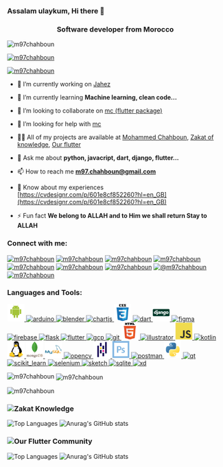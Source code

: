 ### Assalam ulaykum, Hi there 👋

<h3 align="center">Software developer from Morocco</h3>

<p align="left"> <img src="https://komarev.com/ghpvc/?username=m97chahboun&label=Profile%20views&color=0e75b6&style=flat" alt="m97chahboun" /> </p>

<p align="left"> <a href="https://github.com/ryo-ma/github-profile-trophy"><img src="https://github-profile-trophy.vercel.app/?username=m97chahboun" alt="m97chahboun" /></a> </p>

<p align="left"> <a href="https://twitter.com/m97chahboun" target="blank"><img src="https://img.shields.io/twitter/follow/m97chahboun?logo=twitter&style=for-the-badge" alt="m97chahboun" /></a> </p>

- 🔭 I’m currently working on [Jahez](https://play.google.com/store/apps/details?id=com.jahezacademy.jahezmobile)

- 🌱 I’m currently learning **Machine learning, clean code...**

- 👯 I’m looking to collaborate on [mc (flutter package)](https://pub.dev/packages/mc)

- 🤝 I’m looking for help with [mc](https://github.com/OurFlutterC/mc)

- 👨‍💻 All of my projects are available at [Mohammed Chahboun](https://github.com/M97chahboun), [Zakat of knowledge](https://github.com/ZakatKnowledge), [Our flutter](https://github.com/OurFlutterC)

- 💬 Ask me about **python, javacript, dart, django, flutter...**

- 📫 How to reach me **m97.chahboun@gmail.com**

- 📄 Know about my experiences [https://cvdesignr.com/p/601e8cf852260?hl=en_GB](https://cvdesignr.com/p/601e8cf852260?hl=en_GB)

- ⚡ Fun fact **We belong to ALLAH and to Him we shall return Stay to ALLAH**

<h3 align="left">Connect with me:</h3>
<p align="left">
<a href="https://codepen.io/m97chahboun" target="blank"><img align="center" src="https://raw.githubusercontent.com/rahuldkjain/github-profile-readme-generator/master/src/images/icons/Social/codepen.svg" alt="m97chahboun" height="30" width="40" /></a>
<a href="https://dev.to/m97chahboun" target="blank"><img align="center" src="https://raw.githubusercontent.com/rahuldkjain/github-profile-readme-generator/master/src/images/icons/Social/devto.svg" alt="m97chahboun" height="30" width="40" /></a>
<a href="https://twitter.com/m97chahboun" target="blank"><img align="center" src="https://raw.githubusercontent.com/rahuldkjain/github-profile-readme-generator/master/src/images/icons/Social/twitter.svg" alt="m97chahboun" height="30" width="40" /></a>
<a href="https://linkedin.com/in/m97chahboun" target="blank"><img align="center" src="https://raw.githubusercontent.com/rahuldkjain/github-profile-readme-generator/master/src/images/icons/Social/linked-in-alt.svg" alt="m97chahboun" height="30" width="40" /></a>
<a href="https://stackoverflow.com/users/12903172/mohammed-chahboun" target="blank"><img align="center" src="https://raw.githubusercontent.com/rahuldkjain/github-profile-readme-generator/master/src/images/icons/Social/stack-overflow.svg" alt="m97chahboun" height="30" width="40" /></a>
<a href="https://fb.com/m97chahboun" target="blank"><img align="center" src="https://raw.githubusercontent.com/rahuldkjain/github-profile-readme-generator/master/src/images/icons/Social/facebook.svg" alt="m97chahboun" height="30" width="40" /></a>
<a href="https://instagram.com/m97chahboun" target="blank"><img align="center" src="https://raw.githubusercontent.com/rahuldkjain/github-profile-readme-generator/master/src/images/icons/Social/instagram.svg" alt="m97chahboun" height="30" width="40" /></a>
<a href="https://medium.com/@m97chahboun" target="blank"><img align="center" src="https://raw.githubusercontent.com/rahuldkjain/github-profile-readme-generator/master/src/images/icons/Social/medium.svg" alt="@m97chahboun" height="30" width="40" /></a>
<a href="https://www.hackerrank.com/m97chahboun" target="blank"><img align="center" src="https://raw.githubusercontent.com/rahuldkjain/github-profile-readme-generator/master/src/images/icons/Social/hackerrank.svg" alt="m97chahboun" height="30" width="40" /></a>
</p>

<h3 align="left">Languages and Tools:</h3>
<p align="left"> <a href="https://developer.android.com" target="_blank" rel="noreferrer"> <img src="https://raw.githubusercontent.com/devicons/devicon/master/icons/android/android-original-wordmark.svg" alt="android" width="40" height="40"/> </a> <a href="https://www.arduino.cc/" target="_blank" rel="noreferrer"> <img src="https://cdn.worldvectorlogo.com/logos/arduino-1.svg" alt="arduino" width="40" height="40"/> </a> <a href="https://www.blender.org/" target="_blank" rel="noreferrer"> <img src="https://download.blender.org/branding/community/blender_community_badge_white.svg" alt="blender" width="40" height="40"/> </a> <a href="https://www.chartjs.org" target="_blank" rel="noreferrer"> <img src="https://www.chartjs.org/media/logo-title.svg" alt="chartjs" width="40" height="40"/> </a> <a href="https://www.w3schools.com/css/" target="_blank" rel="noreferrer"> <img src="https://raw.githubusercontent.com/devicons/devicon/master/icons/css3/css3-original-wordmark.svg" alt="css3" width="40" height="40"/> </a> <a href="https://dart.dev" target="_blank" rel="noreferrer"> <img src="https://www.vectorlogo.zone/logos/dartlang/dartlang-icon.svg" alt="dart" width="40" height="40"/> </a> <a href="https://www.djangoproject.com/" target="_blank" rel="noreferrer"> <img src="https://raw.githubusercontent.com/devicons/devicon/master/icons/django/django-original.svg" alt="django" width="40" height="40"/> </a> <a href="https://www.figma.com/" target="_blank" rel="noreferrer"> <img src="https://www.vectorlogo.zone/logos/figma/figma-icon.svg" alt="figma" width="40" height="40"/> </a> <a href="https://firebase.google.com/" target="_blank" rel="noreferrer"> <img src="https://www.vectorlogo.zone/logos/firebase/firebase-icon.svg" alt="firebase" width="40" height="40"/> </a> <a href="https://flask.palletsprojects.com/" target="_blank" rel="noreferrer"> <img src="https://www.vectorlogo.zone/logos/pocoo_flask/pocoo_flask-icon.svg" alt="flask" width="40" height="40"/> </a> <a href="https://flutter.dev" target="_blank" rel="noreferrer"> <img src="https://www.vectorlogo.zone/logos/flutterio/flutterio-icon.svg" alt="flutter" width="40" height="40"/> </a> <a href="https://cloud.google.com" target="_blank" rel="noreferrer"> <img src="https://www.vectorlogo.zone/logos/google_cloud/google_cloud-icon.svg" alt="gcp" width="40" height="40"/> </a> <a href="https://git-scm.com/" target="_blank" rel="noreferrer"> <img src="https://www.vectorlogo.zone/logos/git-scm/git-scm-icon.svg" alt="git" width="40" height="40"/> </a> <a href="https://www.w3.org/html/" target="_blank" rel="noreferrer"> <img src="https://raw.githubusercontent.com/devicons/devicon/master/icons/html5/html5-original-wordmark.svg" alt="html5" width="40" height="40"/> </a> <a href="https://www.adobe.com/in/products/illustrator.html" target="_blank" rel="noreferrer"> <img src="https://www.vectorlogo.zone/logos/adobe_illustrator/adobe_illustrator-icon.svg" alt="illustrator" width="40" height="40"/> </a> <a href="https://developer.mozilla.org/en-US/docs/Web/JavaScript" target="_blank" rel="noreferrer"> <img src="https://raw.githubusercontent.com/devicons/devicon/master/icons/javascript/javascript-original.svg" alt="javascript" width="40" height="40"/> </a> <a href="https://kotlinlang.org" target="_blank" rel="noreferrer"> <img src="https://www.vectorlogo.zone/logos/kotlinlang/kotlinlang-icon.svg" alt="kotlin" width="40" height="40"/> </a> <a href="https://www.linux.org/" target="_blank" rel="noreferrer"> <img src="https://raw.githubusercontent.com/devicons/devicon/master/icons/linux/linux-original.svg" alt="linux" width="40" height="40"/> </a> <a href="https://www.mongodb.com/" target="_blank" rel="noreferrer"> <img src="https://raw.githubusercontent.com/devicons/devicon/master/icons/mongodb/mongodb-original-wordmark.svg" alt="mongodb" width="40" height="40"/> </a> <a href="https://www.mysql.com/" target="_blank" rel="noreferrer"> <img src="https://raw.githubusercontent.com/devicons/devicon/master/icons/mysql/mysql-original-wordmark.svg" alt="mysql" width="40" height="40"/> </a> <a href="https://opencv.org/" target="_blank" rel="noreferrer"> <img src="https://www.vectorlogo.zone/logos/opencv/opencv-icon.svg" alt="opencv" width="40" height="40"/> </a> <a href="https://pandas.pydata.org/" target="_blank" rel="noreferrer"> <img src="https://raw.githubusercontent.com/devicons/devicon/2ae2a900d2f041da66e950e4d48052658d850630/icons/pandas/pandas-original.svg" alt="pandas" width="40" height="40"/> </a> <a href="https://www.photoshop.com/en" target="_blank" rel="noreferrer"> <img src="https://raw.githubusercontent.com/devicons/devicon/master/icons/photoshop/photoshop-line.svg" alt="photoshop" width="40" height="40"/> </a> <a href="https://postman.com" target="_blank" rel="noreferrer"> <img src="https://www.vectorlogo.zone/logos/getpostman/getpostman-icon.svg" alt="postman" width="40" height="40"/> </a> <a href="https://www.python.org" target="_blank" rel="noreferrer"> <img src="https://raw.githubusercontent.com/devicons/devicon/master/icons/python/python-original.svg" alt="python" width="40" height="40"/> </a> <a href="https://www.qt.io/" target="_blank" rel="noreferrer"> <img src="https://upload.wikimedia.org/wikipedia/commons/0/0b/Qt_logo_2016.svg" alt="qt" width="40" height="40"/> </a> <a href="https://scikit-learn.org/" target="_blank" rel="noreferrer"> <img src="https://upload.wikimedia.org/wikipedia/commons/0/05/Scikit_learn_logo_small.svg" alt="scikit_learn" width="40" height="40"/> </a> <a href="https://www.selenium.dev" target="_blank" rel="noreferrer"> <img src="https://raw.githubusercontent.com/detain/svg-logos/780f25886640cef088af994181646db2f6b1a3f8/svg/selenium-logo.svg" alt="selenium" width="40" height="40"/> </a> <a href="https://www.sketch.com/" target="_blank" rel="noreferrer"> <img src="https://www.vectorlogo.zone/logos/sketchapp/sketchapp-icon.svg" alt="sketch" width="40" height="40"/> </a> <a href="https://www.sqlite.org/" target="_blank" rel="noreferrer"> <img src="https://www.vectorlogo.zone/logos/sqlite/sqlite-icon.svg" alt="sqlite" width="40" height="40"/> </a> <a href="https://www.adobe.com/products/xd.html" target="_blank" rel="noreferrer"> <img src="https://cdn.worldvectorlogo.com/logos/adobe-xd.svg" alt="xd" width="40" height="40"/> </a> </p>

<p><img align="left" src="https://github-readme-stats.vercel.app/api/top-langs?username=m97chahboun&show_icons=true&locale=en&layout=compact" alt="m97chahboun" /></p>

<p>&nbsp;<img align="center" src="https://github-readme-stats.vercel.app/api?username=m97chahboun&show_icons=true&locale=en" alt="m97chahboun" /></p>

<p><img align="center" src="https://github-readme-streak-stats.herokuapp.com/?user=m97chahboun&" alt="m97chahboun" /></p>

### ![Zakat Knowledge](https://github.com/zakatknowledge)

![Top Languages](https://github-readme-stats.vercel.app/api/top-langs/?username=zakatknowledge&layout=compact)
![Anurag's GitHub stats](https://github-readme-stats.vercel.app/api/?username=zakatknowledge&show_icons=true&title_color=fff&icon_color=79ff97&text_color=9f9f9f&bg_color=151515)

### ![Our Flutter Community ](https://github.com/OurFlutterC)
![Top Languages](https://github-readme-stats.vercel.app/api/top-langs/?username=OurFlutterC&layout=compact)
![Anurag's GitHub stats](https://github-readme-stats.vercel.app/api/?username=OurFlutterC&show_icons=true&title_color=fff&icon_color=79ff97&text_color=9f9f9f&bg_color=151515)
